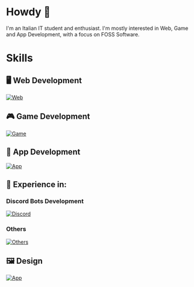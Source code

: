 # Howdy 👋

I'm an Italian IT student and enthusiast.
I'm mostly interested in Web, Game and App Development, with a focus on FOSS Software.

# Skills

## 🖥️ Web Development
[![Web](https://skillicons.dev/icons?i=js,html,css,wordpress,astro)](https://skillicons.dev)


## 🎮 Game Development
[![Game](https://skillicons.dev/icons?i=lua,godot)](https://skillicons.dev)

## 📱 App Development
[![App](https://skillicons.dev/icons?i=kotlin,java,flutter,androidstudio)](https://skillicons.dev)

## 🤖 Experience in:
### Discord Bots Development
[![Discord](https://skillicons.dev/icons?i=python)](https://skillicons.dev)

### Others
[![Others](https://skillicons.dev/icons?i=c,cpp,markdown,vscode,vscodium,idea,debian,mint,git)](https://skillicons.dev)

## 🖼️ Design
[![App](https://skillicons.dev/icons?i=figma,illustrator)](https://skillicons.dev)
